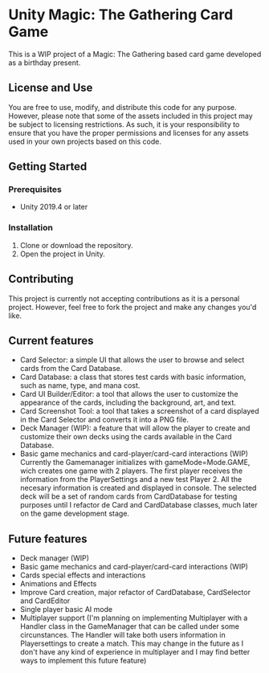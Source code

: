 # Unity Magic: The Gathering Card Game

This is a WIP project of a Magic: The Gathering based card game developed as a birthday present.

## License and Use

You are free to use, modify, and distribute this code for any purpose. However, please note that some of the assets included in this project may be subject to licensing restrictions. As such, it is your responsibility to ensure that you have the proper permissions and licenses for any assets used in your own projects based on this code.

## Getting Started

### Prerequisites

- Unity 2019.4 or later

### Installation

1. Clone or download the repository.
2. Open the project in Unity.

## Contributing

This project is currently not accepting contributions as it is a personal project. However, feel free to fork the project and make any changes you'd like.

## Current features

- Card Selector: a simple UI that allows the user to browse and select cards from the Card Database.
- Card Database: a class that stores test cards with basic information, such as name, type, and mana cost.
- Card UI Builder/Editor: a tool that allows the user to customize the appearance of the cards, including the background, art, and text.
- Card Screenshot Tool: a tool that takes a screenshot of a card displayed in the Card Selector and converts it into a PNG file.
- Deck Manager (WIP): a feature that will allow the player to create and customize their own decks using the cards available in the Card Database.
- Basic game mechanics and card-player/card-card interactions (WIP) Currently the Gamemanager initializes with gameMode=Mode.GAME, wich creates one game with 2 players. The first player receives the information from the PlayerSettings and a new test Player 2. All the necesary information  is created and displayed in console. The selected deck will be a set of random cards from CardDatabase for testing purposes until I refactor de Card and CardDatabase classes, much later on the game development stage.

## Future features

- Deck manager (WIP)
- Basic game mechanics and card-player/card-card interactions (WIP)
- Cards special effects and interactions
- Animations and Effects
- Improve Card creation, major refactor of CardDatabase, CardSelector and CardEditor
- Single player basic AI mode
- Multiplayer support (I'm planning on implementing Multiplayer with a Handler class in the GameManager that can be called under some circunstances. The Handler will take both users information in Playersettings to create a match. This may change in the future as I don't have any kind of experience in multiplayer and I may find better ways to implement this future feature)
